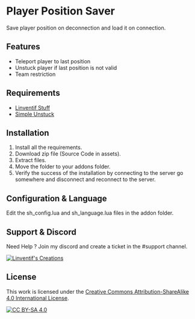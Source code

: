 # Player Position Saver

Save player position on deconnection and load it on connection.

## Features

- Teleport player to last position
- Unstuck player if last position is not valid
- Team restriction

## Requirements

- [Linventif Stuff](https://steamcommunity.com/sharedfiles/filedetails/?id=2882747990)
- [Simple Unstuck](https://github.com/linventif/simple_unstuck/releases)

## Installation

1. Install all the requirements.
2. Download zip file (Source Code in assets).
3. Extract files.
4. Move the folder to your addons folder.
5. Verify the success of the installation by connecting to the server go somewhere and disconnect and reconnect to the server.

## Configuration & Language

Edit the sh_config.lua and sh_language.lua files in the addon folder.

## Support & Discord

Need Help ? Join my discord and create a ticket in the #support channel.

[![Linventif's Creations](https://i.imgur.com/Ro6EtDP.png)](https://linv.dev/discord)

## License

This work is licensed under the [Creative Commons Attribution-ShareAlike 4.0 International License](https://creativecommons.org/licenses/by-sa/4.0/).

[![CC BY-SA 4.0](https://i.imgur.com/OlWXFzL.png)](https://creativecommons.org/licenses/by-sa/4.0/)
